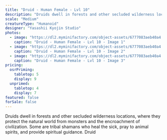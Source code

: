 ```yaml
---
title: "Druid - Human Female - Lvl 10"
description: "Druids dwell in forests and other secluded wilderness locations, where they protect the natural world from monsters and the encroachment of civilization. Some are tribal shamans who heal the sick, pray to animal spirits, and provide spiritual guidance. Druid"
scale: "Medium"
creatureType: "Humanoid"
designer: "Yasashii Kyojin Studio"
photos:
  - image: "https://dl2.myminifactory.com/object-assets/6777083aeb40a4.88047271/images/720X720-Class_Female_High_PS.jpg"
    caption: "Druid - Human Female - Lvl 10 - Image 1"
  - image: "https://dl2.myminifactory.com/object-assets/6777083aeb40a4.88047271/images/720X720-Class_Druid_Female_High_SCALE.jpg"
    caption: "Druid - Human Female - Lvl 10 - Image 2"
  - image: "https://dl2.myminifactory.com/object-assets/6777083aeb40a4.88047271/images/720X720-Class_Druid_Female_High_B.jpg"
    caption: "Druid - Human Female - Lvl 10 - Image 3"
pricing:
  osrPriming:
    tabletop: 5
    display: 9
  unprimed:
    tabletop: 4
    display: 7
featured: false
forSale: false
---
```


Druids dwell in forests and other secluded wilderness locations, where they protect the natural world from monsters and the encroachment of civilization. Some are tribal shamans who heal the sick, pray to animal spirits, and provide spiritual guidance. Druid